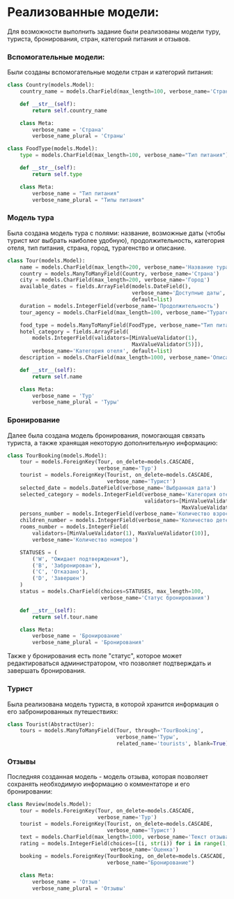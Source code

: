 # Реализованные модели:

Для возможности выполнить задание были реализованы модели туру, туриста, 
бронирования, стран, категорий питания и отзывов.

### Вспомогательные модели:
Были созданы вспомогательные модели стран и категорий питания:

```python
class Country(models.Model):
    country_name = models.CharField(max_length=100, verbose_name='Страна')

    def __str__(self):
        return self.country_name

    class Meta:
        verbose_name = 'Страна'
        verbose_name_plural = 'Страны'
```

```python
class FoodType(models.Model):
    type = models.CharField(max_length=100, verbose_name="Тип питания")

    def __str__(self):
        return self.type

    class Meta:
        verbose_name = "Тип питания"
        verbose_name_plural = "Типы питания"
```

### Модель тура
Была создана модель тура с полями: название, возможные даты (чтобы турист
мог выбрать наиболее удобную), продолжительность, категория отеля, тип питания,
страна, город, турагенство и описание.

```python
class Tour(models.Model):
    name = models.CharField(max_length=200, verbose_name='Название тура')
    country = models.ManyToManyField(Country, verbose_name='Страна')
    city = models.CharField(max_length=200, verbose_name='Город')
    available_dates = fields.ArrayField(models.DateField(),
                                        verbose_name='Доступные даты',
                                        default=list)
    duration = models.IntegerField(verbose_name='Продолжительность')
    tour_agency = models.CharField(max_length=100, verbose_name="Турагенство")

    food_type = models.ManyToManyField(FoodType, verbose_name="Тип питания")
    hotel_category = fields.ArrayField(
        models.IntegerField(validators=[MinValueValidator(1),
                                        MaxValueValidator(5)]),
        verbose_name='Категория отеля', default=list)
    description = models.CharField(max_length=1000, verbose_name='Описание')

    def __str__(self):
        return self.name

    class Meta:
        verbose_name = 'Тур'
        verbose_name_plural = 'Туры'
```

### Бронирование
Далее была создана модель бронирования, помогающая связать туриста, а также
хранящая некоторую дополнительную информацию:

```python
class TourBooking(models.Model):
    tour = models.ForeignKey(Tour, on_delete=models.CASCADE,
                             verbose_name='Тур')
    tourist = models.ForeignKey(Tourist, on_delete=models.CASCADE,
                                verbose_name='Турист')
    selected_date = models.DateField(verbose_name='Выбранная дата')
    selected_category = models.IntegerField(verbose_name='Категория отеля',
                                            validators=[MinValueValidator(1),
                                                        MaxValueValidator(5)])
    persons_number = models.IntegerField(verbose_name='Количество взрослых')
    children_number = models.IntegerField(verbose_name='Количество детей')
    rooms_number = models.IntegerField(
        validators=[MinValueValidator(1), MaxValueValidator(10)],
        verbose_name='Количество номеров')

    STATUSES = (
        ('W', "Ожидает подтверждения"),
        ('B', 'Забронирован'),
        ('C', 'Отказано'),
        ('D', 'Завершен')
    )
    status = models.CharField(choices=STATUSES, max_length=100,
                              verbose_name='Статус бронирования')

    def __str__(self):
        return self.tour.name

    class Meta:
        verbose_name = 'Бронирование'
        verbose_name_plural = 'Бронирования'
```

Также у бронирования есть поле "статус", которое может редактироваться 
администратором, что позволяет подтверждать и завершать бронирования.

### Турист

Была реализована модель туриста, в которой хранится информация о его 
забронированных путешествиях: 

```python
class Tourist(AbstractUser):
    tours = models.ManyToManyField(Tour, through='TourBooking',
                                   verbose_name='Туры',
                                   related_name='tourists', blank=True)
```

### Отзывы

Последняя созданная модель - модель отзыва, которая позволяет сохранять 
необходимую информацию о комментаторе и его бронировании:

```python
class Review(models.Model):
    tour = models.ForeignKey(Tour, on_delete=models.CASCADE,
                             verbose_name='Тур')
    tourist = models.ForeignKey(Tourist, on_delete=models.CASCADE,
                                verbose_name='Турист')
    text = models.CharField(max_length=1000, verbose_name='Текст отзыва')
    rating = models.IntegerField(choices=[(i, str(i)) for i in range(1, 11)],
                                 verbose_name='Оценка')
    booking = models.ForeignKey(TourBooking, on_delete=models.CASCADE,
                                verbose_name="Бронирование")

    class Meta:
        verbose_name = 'Отзыв'
        verbose_name_plural = 'Отзывы'
```
